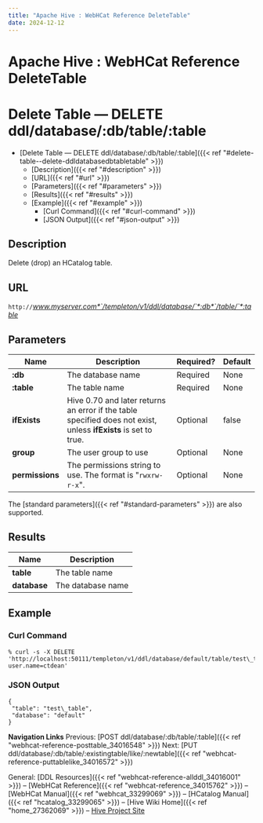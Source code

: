 ```yaml
---
title: "Apache Hive : WebHCat Reference DeleteTable"
date: 2024-12-12
---
```


# Apache Hive : WebHCat Reference DeleteTable

# Delete Table — DELETE ddl/database/:db/table/:table

* [Delete Table — DELETE ddl/database/:db/table/:table]({{< ref "#delete-table--delete-ddldatabasedbtabletable" >}})
	+ [Description]({{< ref "#description" >}})
	+ [URL]({{< ref "#url" >}})
	+ [Parameters]({{< ref "#parameters" >}})
	+ [Results]({{< ref "#results" >}})
	+ [Example]({{< ref "#example" >}})
		- [Curl Command]({{< ref "#curl-command" >}})
		- [JSON Output]({{< ref "#json-output" >}})

## Description

Delete (drop) an HCatalog table.

## URL

`http://`*www.myserver.com*`/templeton/v1/ddl/database/`*:db*`/table/`*:table*

## Parameters

| Name | Description | Required? | Default |
| --- | --- | --- | --- |
| **:db** | The database name | Required | None |
| **:table** | The table name | Required | None |
| **ifExists** | Hive 0.70 and later returns an error if the table specified does not exist, unless **ifExists** is set to true. | Optional | false |
| **group** | The user group to use | Optional | None |
| **permissions** | The permissions string to use. The format is "`rwxrw-r-x`". | Optional | None |

The [standard parameters]({{< ref "#standard-parameters" >}}) are also supported.

## Results

| Name | Description |
| --- | --- |
| **table** | The table name |
| **database** | The database name |

## Example

### Curl Command

```
% curl -s -X DELETE 'http://localhost:50111/templeton/v1/ddl/database/default/table/test\_table?user.name=ctdean'

```

### JSON Output

```
{
 "table": "test\_table",
 "database": "default"
}

```

  

**Navigation Links**
Previous: [POST ddl/database/:db/table/:table]({{< ref "webhcat-reference-posttable_34016548" >}}) Next: [PUT ddl/database/:db/table/:existingtable/like/:newtable]({{< ref "webhcat-reference-puttablelike_34016572" >}})

General: [DDL Resources]({{< ref "webhcat-reference-allddl_34016001" >}}) – [WebHCat Reference]({{< ref "webhcat-reference_34015762" >}}) – [WebHCat Manual]({{< ref "webhcat_33299069" >}}) – [HCatalog Manual]({{< ref "hcatalog_33299065" >}}) – [Hive Wiki Home]({{< ref "home_27362069" >}}) – [Hive Project Site](http://hive.apache.org/)

 

 

